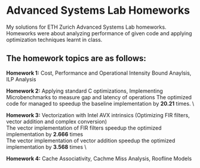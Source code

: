 # Advanced Systems Lab Homeworks
My solutions for ETH Zurich Advanced Systems Lab homeworks. Homeworks were about analyzing performance of given code and applying optimization techniques learnt in class.

## The homework topics are as follows:
**Homework 1:** Cost, Performance and Operational Intensity Bound Anaylsis, ILP Analysis 

**Homework 2:** Applying standard C optimizations, Implementing Microbenchmarks to measure gap and latency of operations 
The optimized code for managed to speedup the baseline implementation by **20.21** times. \

**Homework 3:** Vectorization with Intel AVX intrinsics (Optimizing FIR filters, vector addition and complex conversion) \
The vector implementation of FIR filters speedup the optimized implementation by **2.666** times \
The vector implementation of vector addition speedup the optimized implementation by **3.568** times \

**Homework 4:** Cache Associativity, Cachme Miss Analysis, Roofline Models
